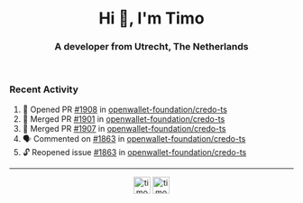 <h1 align="center">Hi 👋, I'm Timo</h1>
<h3 align="center">A developer from Utrecht, The Netherlands</h3>
<br/>
<!-- https://github.com/rahuldkjain/github-profile-readme-generator --!>

<!--  <p align="left"><img src="https://github-readme-stats.vercel.app/api?username=timoglastra&show_icons=true&count_private=true&" alt="timoglastra" /></p> --!>

<!--
Github language stats
<p align="left"><img src="https://github-readme-stats.vercel.app/api/top-langs/?username=timoglastra&layout=compact" alt="timoglastra" /><p>
-->

<!-- Codestats language stats -->
<!-- <p align="left"><img src="https://codestats-readme.vercel.app/api/top-langs/?username=timoglastra&layout=compact&language_count=12" alt="timoglastra" /><p>    --!>
  
<h3>Recent Activity</h3>

<!--START_SECTION:activity-->
1. 💪 Opened PR [#1908](https://github.com/openwallet-foundation/credo-ts/pull/1908) in [openwallet-foundation/credo-ts](https://github.com/openwallet-foundation/credo-ts)
2. 🎉 Merged PR [#1901](https://github.com/openwallet-foundation/credo-ts/pull/1901) in [openwallet-foundation/credo-ts](https://github.com/openwallet-foundation/credo-ts)
3. 🎉 Merged PR [#1907](https://github.com/openwallet-foundation/credo-ts/pull/1907) in [openwallet-foundation/credo-ts](https://github.com/openwallet-foundation/credo-ts)
4. 🗣 Commented on [#1863](https://github.com/openwallet-foundation/credo-ts/issues/1863#issuecomment-2175468362) in [openwallet-foundation/credo-ts](https://github.com/openwallet-foundation/credo-ts)
5. 🔓 Reopened issue [#1863](https://github.com/openwallet-foundation/credo-ts/issues/1863) in [openwallet-foundation/credo-ts](https://github.com/openwallet-foundation/credo-ts)
<!--END_SECTION:activity-->

---

<p align="center">
<a href="https://twitter.com/timoglastra" target="blank"><img align="center" src="https://cdn.jsdelivr.net/npm/simple-icons@3.0.1/icons/twitter.svg" alt="timoglastra" height="30" width="30" /></a>
<a href="https://linkedin.com/in/timoglastra" target="blank"><img align="center" src="https://cdn.jsdelivr.net/npm/simple-icons@3.0.1/icons/linkedin.svg" alt="timoglastra" height="30" width="30" /></a>
</p>



